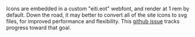 Icons are embedded in a custom "eiti.eot" webfont, and render at 1 rem by default. Down the road, it may better to convert all of the site icons to svg files, for improved performance and flexibility. This [github issue](https://github.com/18F/doi-extractives-data/issues/2284) tracks progress toward that goal.
